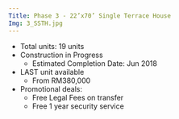 ```yaml
---
Title: Phase 3 - 22’x70’ Single Terrace House
Img: 3_SSTH.jpg
---
```


* Total units: 19 units
* Construction in Progress
    - Estimated Completion Date: Jun 2018
* LAST unit available
    - From RM380,000
* Promotional deals:
    - Free Legal Fees on transfer
    - Free 1 year security service